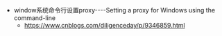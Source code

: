
* window系统命令行设置proxy----Setting a proxy for Windows using the command-line
  * https://www.cnblogs.com/diligenceday/p/9346859.html
